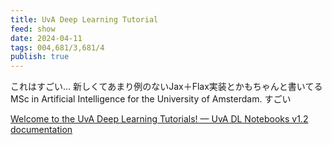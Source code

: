 ```yaml
---
title: UvA Deep Learning Tutorial
feed: show
date: 2024-04-11
tags: 004,681/3,681/4
publish: true
---
```

これはすごい… 新しくてあまり例のないJax＋Flax実装とかもちゃんと書いてる
MSc in Artificial Intelligence for the University of Amsterdam. すごい

[Welcome to the UvA Deep Learning Tutorials! — UvA DL Notebooks v1.2 documentation](https://uvadlc-notebooks.readthedocs.io/en/latest/index.html)

